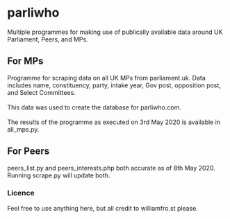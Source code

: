 # parliwho

Multiple programmes for making use of publically available data around UK Parliament, Peers, and MPs.

<h2>For MPs</h2>
Programme for scraping data on all UK MPs from parliament.uk. Data includes name, constituency, party, intake year, Gov post, opposition post, and Select Committees.
<br><br>
This data was used to create the database for parliwho.com.
<br><br>
The results of the programme as executed on 3rd May 2020 is available in all_mps.py.

<h2>For Peers</h2>
peers_list.py and peers_interests.php both accurate as of 8th May 2020. Running scrape.py will update both.

<h3>Licence</h3>
Feel free to use anything here, but all credit to williamfro.st please.

